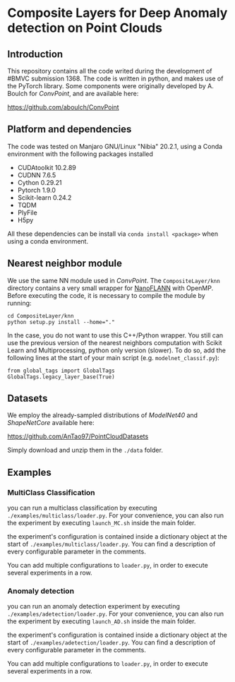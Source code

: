 # Composite Layers for Deep Anomaly detection on Point Clouds


## Introduction

This repository contains all the code writed during the development of #BMVC submission 1368.
The code is written in python, and makes use of the PyTorch library. Some components were originally
developed by A. Boulch for *ConvPoint*, and are available here:

https://github.com/aboulch/ConvPoint


## Platform and dependencies

The code was tested on Manjaro GNU/Linux "Nibia" 20.2.1, using a Conda environment with the following packages installed

- CUDAtoolkit 10.2.89
- CUDNN 7.6.5
- Cython 0.29.21
- Pytorch 1.9.0
- Scikit-learn 0.24.2
- TQDM 
- PlyFile
- H5py

All these dependencies can be install via `conda install <package>` when using a conda environment.

## Nearest neighbor module
We use the same NN module used in *ConvPoint*. 
The ```CompositeLayer/knn``` directory contains a very small wrapper for [NanoFLANN](https://github.com/jlblancoc/nanoflann) with OpenMP.
Before executing the code, it is necessary to compile the module by running:
```
cd CompositeLayer/knn
python setup.py install --home="."
```

In the case, you do not want to use this C++/Python wrapper. You still can use the previous version of the nearest neighbors computation with Scikit Learn and Multiprocessing, python only version (slower). To do so, add the following lines at the start of your main script (e.g. ```modelnet_classif.py```):
```
from global_tags import GlobalTags
GlobalTags.legacy_layer_base(True)
```


## Datasets

We employ the already-sampled distributions of *ModelNet40* and *ShapeNetCore* available here:

https://github.com/AnTao97/PointCloudDatasets

Simply download and unzip them in the `./data` folder.

## Examples

### MultiClass Classification

you can run a multiclass classification by executing `./examples/multiclass/loader.py`. For your convenience,
you can also run the experiment by executing `launch_MC.sh` inside the main folder.

the experiment's configuration is contained inside a dictionary object at the start of `./examples/multiclass/loader.py`.
You can find a description of every configurable parameter in the comments.

You can add multiple configurations to `loader.py`, in order to execute several experiments in a row.

### Anomaly detection

you can run an anomaly detection experiment by executing `./examples/adetection/loader.py`. For your convenience,
you can also run the experiment by executing `launch_AD.sh` inside the main folder.

the experiment's configuration is contained inside a dictionary object at the start of `./examples/adetection/loader.py`.
You can find a description of every configurable parameter in the comments.

You can add multiple configurations to `loader.py`, in order to execute several experiments in a row.

